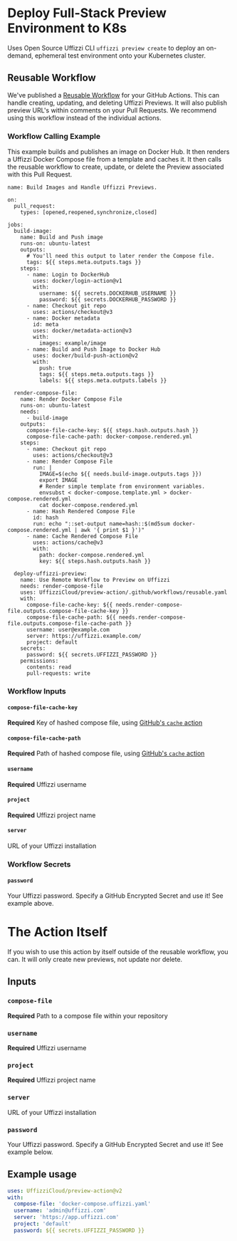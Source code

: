 # Deploy Full-Stack Preview Environment to K8s

Uses Open Source Uffizzi CLI `uffizzi preview create` to deploy an on-demand, ephemeral test environment onto your Kubernetes cluster.

## Reusable Workflow

We've published a [Reusable Workflow](https://docs.github.com/en/actions/using-workflows/reusing-workflows#calling-a-reusable-workflow) for your GitHub Actions. This can handle creating, updating, and deleting Uffizzi Previews. It will also publish preview URL's within comments on your Pull Requests. We recommend using this workflow instead of the individual actions.

### Workflow Calling Example

This example builds and publishes an image on Docker Hub. It then renders a Uffizzi Docker Compose file from a template and caches it. It then calls the reusable workflow to create, update, or delete the Preview associated with this Pull Request.

```
name: Build Images and Handle Uffizzi Previews.

on:
  pull_request:
    types: [opened,reopened,synchronize,closed]

jobs:
  build-image:
    name: Build and Push image
    runs-on: ubuntu-latest
    outputs:
      # You'll need this output to later render the Compose file.
      tags: ${{ steps.meta.outputs.tags }}
    steps:
      - name: Login to DockerHub
        uses: docker/login-action@v1
        with:
          username: ${{ secrets.DOCKERHUB_USERNAME }}
          password: ${{ secrets.DOCKERHUB_PASSWORD }}
      - name: Checkout git repo
        uses: actions/checkout@v3
      - name: Docker metadata
        id: meta
        uses: docker/metadata-action@v3
        with:
          images: example/image
      - name: Build and Push Image to Docker Hub
        uses: docker/build-push-action@v2
        with:
          push: true
          tags: ${{ steps.meta.outputs.tags }}
          labels: ${{ steps.meta.outputs.labels }}

  render-compose-file:
    name: Render Docker Compose File
    runs-on: ubuntu-latest
    needs:
      - build-image
    outputs:
      compose-file-cache-key: ${{ steps.hash.outputs.hash }}
      compose-file-cache-path: docker-compose.rendered.yml
    steps:
      - name: Checkout git repo
        uses: actions/checkout@v3
      - name: Render Compose File
        run: |
          IMAGE=$(echo ${{ needs.build-image.outputs.tags }})
          export IMAGE
          # Render simple template from environment variables.
          envsubst < docker-compose.template.yml > docker-compose.rendered.yml
          cat docker-compose.rendered.yml
      - name: Hash Rendered Compose File
        id: hash
        run: echo "::set-output name=hash::$(md5sum docker-compose.rendered.yml | awk '{ print $1 }')"
      - name: Cache Rendered Compose File
        uses: actions/cache@v3
        with:
          path: docker-compose.rendered.yml
          key: ${{ steps.hash.outputs.hash }}

  deploy-uffizzi-preview:
    name: Use Remote Workflow to Preview on Uffizzi
    needs: render-compose-file
    uses: UffizziCloud/preview-action/.github/workflows/reusable.yaml
    with:
      compose-file-cache-key: ${{ needs.render-compose-file.outputs.compose-file-cache-key }}
      compose-file-cache-path: ${{ needs.render-compose-file.outputs.compose-file-cache-path }}
      username: user@example.com
      server: https://uffizzi.example.com/
      project: default
    secrets:
      password: ${{ secrets.UFFIZZI_PASSWORD }}
    permissions:
      contents: read
      pull-requests: write
```

### Workflow Inputs

#### `compose-file-cache-key`

**Required** Key of hashed compose file, using [GitHub's `cache` action](https://github.com/marketplace/actions/cache)

#### `compose-file-cache-path`

**Required** Path of hashed compose file, using [GitHub's `cache` action](https://github.com/marketplace/actions/cache)

#### `username`

**Required** Uffizzi username

#### `project`

**Required** Uffizzi project name

#### `server`

URL of your Uffizzi installation

### Workflow Secrets

#### `password`

Your Uffizzi password. Specify a GitHub Encrypted Secret and use it! See example above.

# The Action Itself

If you wish to use this action by itself outside of the reusable workflow, you can. It will only create new previews, not update nor delete.

## Inputs

### `compose-file`

**Required** Path to a compose file within your repository

### `username`

**Required** Uffizzi username

### `project`

**Required** Uffizzi project name

### `server`

URL of your Uffizzi installation

### `password`

Your Uffizzi password. Specify a GitHub Encrypted Secret and use it! See example below.

## Example usage

```yaml
uses: UffizziCloud/preview-action@v2
with:
  compose-file: 'docker-compose.uffizzi.yaml'
  username: 'admin@uffizzi.com'
  server: 'https://app.uffizzi.com'
  project: 'default'
  password: ${{ secrets.UFFIZZI_PASSWORD }}
```
